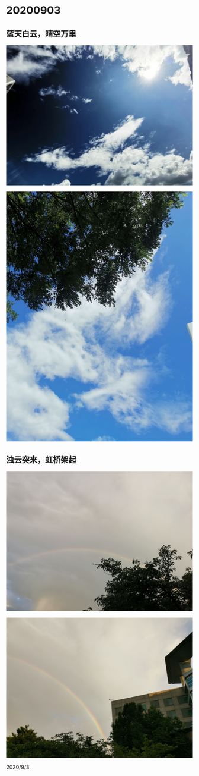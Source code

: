 # 20200903

##  蓝天白云，晴空万里

![](../../assets/001/IMG_20200903_123931.jpg)

![](../../assets/001/IMG_20200903_124039.jpg)

## 浊云突来，虹桥架起

![](../../assets/001/IMG_20200903_181436.jpg)

![](../../assets/001/IMG_20200903_181543.jpg)

2020/9/3